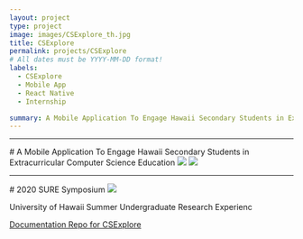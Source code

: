 ```yaml
---
layout: project
type: project
image: images/CSExplore_th.jpg
title: CSExplore
permalink: projects/CSExplore
# All dates must be YYYY-MM-DD format!
labels:
  - CSExplore
  - Mobile App
  - React Native
  - Internship

summary: A Mobile Application To Engage Hawaii Secondary Students in Extracurricular Computer Science Education 
---
```


<hr>
# A Mobile Application To Engage Hawaii Secondary Students in Extracurricular Computer Science Education 
<img class="ui image" src="{{ site.baseurl }}/images/CSExplore1.png"> 

<img class="ui image" src="{{ site.baseurl }}/images/CSExplore2.png"> 


<hr>
# 2020 SURE Symposium
<img class="ui image" src="{{ site.baseurl }}/images/csexplore_presentation.png"> 

University of Hawaii Summer Undergraduate Research Experienc

[Documentation Repo for CSExplore](https://uh-oneride.github.io/)


